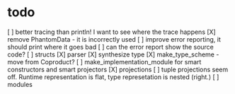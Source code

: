 # todo
[ ] better tracing than println! I want to see where the trace happens
[X] remove PhantomData - it is incorrectly used
[ ] improve error reporting, it should print where it goes bad
[ ] can the error report show the source code?
[ ] structs
  [X] parser
  [X] synthesize type
  [X] make_type_scheme - move from Coproduct?
  [ ] make_implementation_module for smart constructors and smart projectors
  [X] projections
    [ ] tuple projections seem off. Runtime representation is flat, type represetation is nested (right.)
[ ] modules
